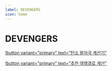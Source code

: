 ```yaml
---
label: DEVENGERS
icon: home
---
```

# DEVENGERS


[!button variant="primary" text="탄소 발자국 계산기"](../web/carbon/readme.md)

[!button variant="primary" text="추천 여행경로 계산"](/path)